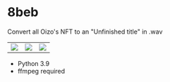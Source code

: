# 8beb

Convert all Oizo's NFT to an "Unfinished title" in .wav

<table>
  <tr>
  <td valign="top">
    <img src="https://assets.foundation.app/0xD62C83ed5524802a6e5e7cA2b350E404a6a204a0/1/nft.gif">
  </td>
  <td valign="top">
    <img src="https://assets.foundation.app/0xD62C83ed5524802a6e5e7cA2b350E404a6a204a0/2/nft.gif">
  </td>
  <td valign="top">
    <img src="https://assets.foundation.app/0xD62C83ed5524802a6e5e7cA2b350E404a6a204a0/3/nft.gif">
  </td>
  </tr>
</table>

- Python 3.9
- ffmpeg required
